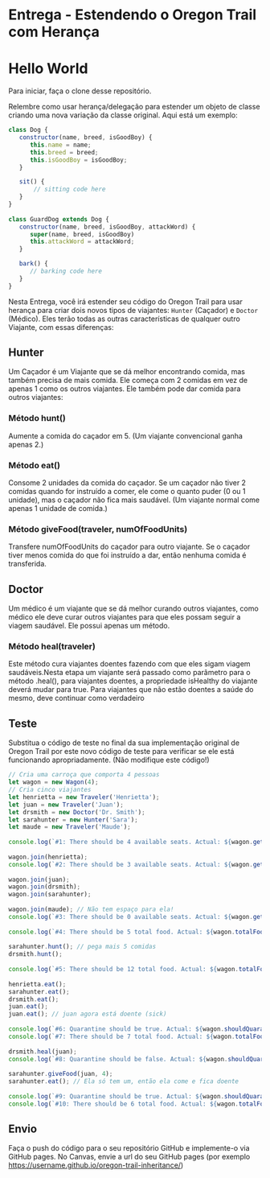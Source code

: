 # Entrega - Estendendo o Oregon Trail com Herança
# Hello World
Para iniciar, faça o clone desse repositório.

Relembre como usar herança/delegação para estender um objeto de classe criando uma nova variação da classe original. Aqui está um exemplo:

```js
class Dog {
   constructor(name, breed, isGoodBoy) {
      this.name = name;
      this.breed = breed;
      this.isGoodBoy = isGoodBoy;
   }

   sit() {
       // sitting code here
   }
}
 
class GuardDog extends Dog {
   constructor(name, breed, isGoodBoy, attackWord) {
      super(name, breed, isGoodBoy)
      this.attackWord = attackWord;
   }

   bark() {
      // barking code here
   }
}
```

Nesta Entrega, você irá estender seu código do Oregon Trail para usar herança para criar dois novos tipos de viajantes: `Hunter` (Caçador) e `Doctor` (Médico). Eles terão todas as outras características de qualquer outro Viajante, com essas diferenças:

## Hunter

Um Caçador é um Viajante que se dá melhor encontrando comida, mas também precisa de mais comida. Ele começa com 2 comidas em vez de apenas 1 como os outros viajantes. Ele também pode dar comida para outros viajantes:

### Método hunt()

Aumente a comida do caçador em 5. (Um viajante convencional ganha apenas 2.)

### Método eat()

Consome 2 unidades da comida do caçador. Se um caçador não tiver 2 comidas quando for instruído a comer, ele come o quanto puder (0 ou 1 unidade), mas o caçador não fica mais saudável. (Um viajante normal come apenas 1 unidade de comida.)

### Método giveFood(traveler, numOfFoodUnits)

Transfere numOfFoodUnits do caçador para outro viajante. Se o caçador tiver menos comida do que foi instruído a dar, então nenhuma comida é transferida.

## Doctor

Um médico é um viajante que se dá melhor curando outros viajantes, como médico ele deve curar outros viajantes para que eles possam seguir a viagem saudável. Ele possui apenas um método.

### Método heal(traveler)

Este método cura viajantes doentes fazendo com que eles sigam viagem saudáveis.Nesta etapa um viajante será passado como parâmetro para o método .heal(), para viajantes doentes, a propriedade isHealthy do viajante deverá mudar para true. Para viajantes que não estão doentes a saúde do mesmo, deve continuar como verdadeiro

## Teste

Substitua o código de teste no final da sua implementação original de Oregon Trail por este novo código de teste para verificar se ele está funcionando apropriadamente. (Não modifique este código!)

```js
// Cria uma carroça que comporta 4 pessoas
let wagon = new Wagon(4);
// Cria cinco viajantes
let henrietta = new Traveler('Henrietta');
let juan = new Traveler('Juan');
let drsmith = new Doctor('Dr. Smith');
let sarahunter = new Hunter('Sara');
let maude = new Traveler('Maude');
 
console.log(`#1: There should be 4 available seats. Actual: ${wagon.getAvailableSeatCount()}`);
 
wagon.join(henrietta);
console.log(`#2: There should be 3 available seats. Actual: ${wagon.getAvailableSeatCount()}`);
 
wagon.join(juan);
wagon.join(drsmith);
wagon.join(sarahunter);
 
wagon.join(maude); // Não tem espaço para ela!
console.log(`#3: There should be 0 available seats. Actual: ${wagon.getAvailableSeatCount()}`);
 
console.log(`#4: There should be 5 total food. Actual: ${wagon.totalFood()}`);
 
sarahunter.hunt(); // pega mais 5 comidas
drsmith.hunt();
 
console.log(`#5: There should be 12 total food. Actual: ${wagon.totalFood()}`);
 
henrietta.eat();
sarahunter.eat();
drsmith.eat();
juan.eat();
juan.eat(); // juan agora está doente (sick)
 
console.log(`#6: Quarantine should be true. Actual: ${wagon.shouldQuarantine()}`);
console.log(`#7: There should be 7 total food. Actual: ${wagon.totalFood()}`);
 
drsmith.heal(juan);
console.log(`#8: Quarantine should be false. Actual: ${wagon.shouldQuarantine()}`);
 
sarahunter.giveFood(juan, 4);
sarahunter.eat(); // Ela só tem um, então ela come e fica doente
 
console.log(`#9: Quarantine should be true. Actual: ${wagon.shouldQuarantine()}`);
console.log(`#10: There should be 6 total food. Actual: ${wagon.totalFood()}`);
```

## Envio

Faça o push do código para o seu repositório GitHub e implemente-o via GitHub pages. No Canvas, envie a url do seu GitHub pages (por exemplo https://username.github.io/oregon-trail-inheritance/)
